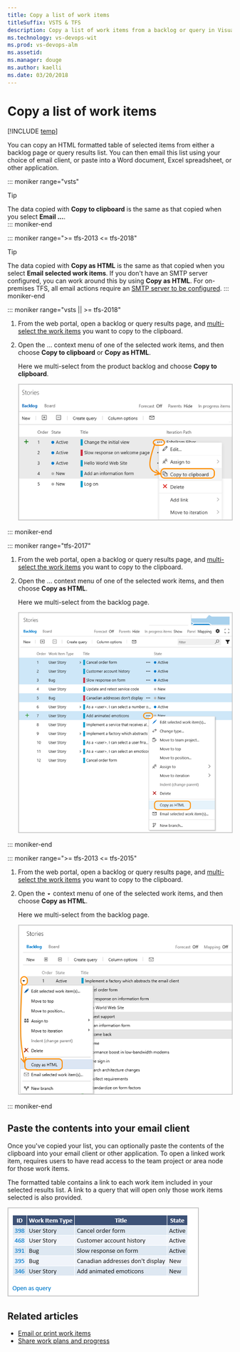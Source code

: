```yaml
---
title: Copy a list of work items
titleSuffix: VSTS & TFS   
description: Copy a list of work items from a backlog or query in Visual Studio Team Services or Team Foundation Server
ms.technology: vs-devops-wit
ms.prod: vs-devops-alm
ms.assetid: 
ms.manager: douge
ms.author: kaelli
ms.date: 03/20/2018
---
```


# Copy a list of work items  

[!INCLUDE [temp](../_shared/version-vsts-tfs-all-versions.md)]

<a id="html"></a>

You can copy an HTML formatted table of selected items from either a backlog page or query results list. You can then email this list using your choice of email client, or paste into a Word document, Excel spreadsheet, or other application. 
 
::: moniker range="vsts"
> [!TIP]  
>The data copied with **Copy to clipboard** is the same as that copied when you select **Email ...**.  
::: moniker-end

::: moniker range=">= tfs-2013 <= tfs-2018"  
> [!TIP]  
>The data copied with **Copy as HTML** is the same as that copied when you select **Email selected work items**. If you don't have an SMTP server configured, you can work around this by using **Copy as HTML**. For on-premises TFS, all email actions require an [SMTP server to be configured](../../tfs-server/admin/setup-customize-alerts.md). 
::: moniker-end  

::: moniker range="vsts || >= tfs-2018"

1. From the web portal, open a backlog or query results page, and [multi-select the work items](bulk-modify-work-items.md#multi-select) you want to copy to the clipboard. 

2. Open the &hellip; context menu of one of the selected work items, and then choose **Copy to clipboard** or **Copy as HTML**. 

	Here we multi-select from the product backlog and choose <b>Copy to clipboard</b>.

	<img src="_img/copy-wi-copy-to-clipboard-ts-1.png" alt="VSTS, backlog page, multi-select items, open context menu, Copy to clipboard" style="border: 1px solid #CCCCCC;" /> 
::: moniker-end 

::: moniker range="tfs-2017"

1. From the web portal, open a backlog or query results page, and [multi-select the work items](bulk-modify-work-items.md#multi-select) you want to copy to the clipboard. 

2. Open the &hellip; context menu of one of the selected work items, and then choose **Copy as HTML**.   

	Here we multi-select from the backlog page. 

	<img src="_img/bulk-modify-copy-as-html.png" alt="TFS 2017, Backlog page, multi-select items, open context menu, click Copy as HTML menu option" style="border: 1px solid #CCCCCC;" /> 

::: moniker-end 


::: moniker range=">= tfs-2013 <= tfs-2015"

1. From the web portal, open a backlog or query results page, and [multi-select the work items](bulk-modify-work-items.md#multi-select) you want to copy to the clipboard. 

2. Open the ![context icon](../_img/icons/context_menu.png) context menu of one of the selected work items, and then choose **Copy as HTML**. 

	Here we multi-select from the backlog page.

	<img src="_img/copy-wi-copy-as-html-2015.png" alt="TFS 2015, Backlog page, multi-select items, open context menu, click Copy as HTML menu option" style="border: 1px solid #CCCCCC;" /> 
 
::: moniker-end 

## Paste the contents into your email client

Once you've copied your list, you can optionally paste the contents of the clipboard into your email client or other application. To open a linked work item, requires users to have read access to the team project or area node for those work items. 

The formatted table contains a link to each work item included in your selected results list. A link to a query that will open only those work items selected is also provided.</p>

<img src="_img/bulk-modify-copy-as-html-table-results.png" alt=" Copy as HTML paste results" style="border: 1px solid #CCCCCC;" />
 

## Related articles  

- [Email or print work items](../work-items/email-work-items.md)  
- [Share work plans and progress](../track/share-plans.md)  
 

